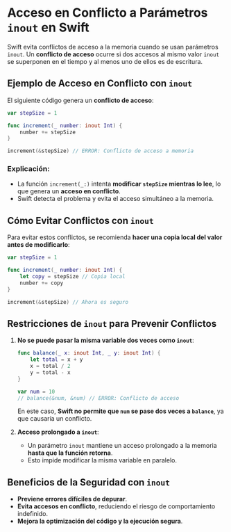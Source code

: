 # Acceso en Conflicto a Parámetros `inout` en Swift

Swift evita conflictos de acceso a la memoria cuando se usan parámetros `inout`. Un **conflicto de acceso** ocurre si dos accesos al mismo valor `inout` se superponen en el tiempo y al menos uno de ellos es de escritura.

## Ejemplo de Acceso en Conflicto con `inout`
El siguiente código genera un **conflicto de acceso**:

```swift
var stepSize = 1

func increment(_ number: inout Int) {
    number += stepSize
}

increment(&stepSize) // ERROR: Conflicto de acceso a memoria
```

### Explicación:
- La función `increment(_:)` intenta **modificar `stepSize` mientras lo lee**, lo que genera un **acceso en conflicto**.
- Swift detecta el problema y evita el acceso simultáneo a la memoria.

## Cómo Evitar Conflictos con `inout`
Para evitar estos conflictos, se recomienda **hacer una copia local del valor antes de modificarlo**:

```swift
var stepSize = 1

func increment(_ number: inout Int) {
    let copy = stepSize // Copia local
    number += copy
}

increment(&stepSize) // Ahora es seguro
```

## Restricciones de `inout` para Prevenir Conflictos
1. **No se puede pasar la misma variable dos veces como `inout`**:
   
   ```swift
   func balance(_ x: inout Int, _ y: inout Int) {
       let total = x + y
       x = total / 2
       y = total - x
   }
   
   var num = 10
   // balance(&num, &num) // ERROR: Conflicto de acceso
   ```
   
   En este caso, **Swift no permite que `num` se pase dos veces a `balance`**, ya que causaría un conflicto.

2. **Acceso prolongado a `inout`**:
   - Un parámetro `inout` mantiene un acceso prolongado a la memoria **hasta que la función retorna**.
   - Esto impide modificar la misma variable en paralelo.

## Beneficios de la Seguridad con `inout`
- **Previene errores difíciles de depurar**.
- **Evita accesos en conflicto**, reduciendo el riesgo de comportamiento indefinido.
- **Mejora la optimización del código y la ejecución segura**.



